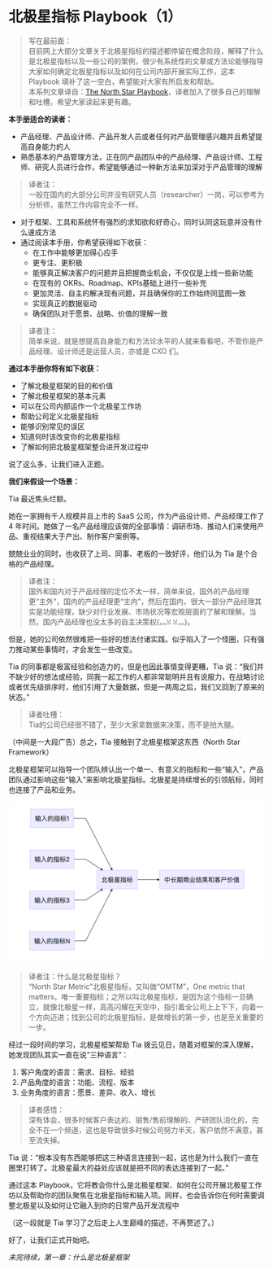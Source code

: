 # 北极星指标 Playbook（1）

> 写在最前面：  
> 目前网上大部分文章关于北极星指标的描述都停留在概念阶段，解释了什么是北极星指标以及一些公司的案例，很少有系统性的文章或方法论能够指导大家如何确定北极星指标以及如何在公司内部开展实际工作，这本 Playbook 填补了这一空白，希望能对大家有所启发和帮助。  
> 本系列文章译自：[The North Star Playbook](https://amplitude.com/north-star#chapter-1)，译者加入了很多自己的理解和吐槽，希望大家读起来更有趣。

**本手册适合的读者：**

* 产品经理、产品设计师、产品开发人员或者任何对产品管理感兴趣并且希望提高自身能力的人
* 熟悉基本的产品管理方法，正在同产品团队中的产品经理、产品设计师、工程师、研究人员进行合作，希望能够通过一种新方法来加深对于产品管理的理解

> 译者注：  
> 一般在国内的大部分公司并没有研究人员（researcher）一岗，可以参考为分析师，虽然工作内容完全不一样。

* 对于框架、工具和系统怀有强烈的求知欲和好奇心，同时认同这玩意并没有什么速成方法
* 通过阅读本手册，你希望获得如下收获：
  * 在工作中能够更加得心应手
  * 更专注、更积极
  * 能够真正解决客户的问题并且把握商业机会，不仅仅是上线一些新功能
  * 在现有的 OKRs、Roadmap、KPIs基础上进行一些补充
  * 更加灵活、自主的解决现有问题，并且确保你的工作始终同蓝图一致
  * 实现真正的数据驱动
  * 确保团队对于愿景、战略、价值的理解一致

> 译者注：  
> 简单来说，就是想提高自身能力和方法论水平的人就来看看吧，不管你是产品经理、设计师还是运营人员，亦或是 CXO 们。

**通过本手册你将有如下收获：**

* 了解北极星框架的目的和价值
* 了解北极星框架的基本元素
* 可以在公司内部运作一个北极星工作坊
* 帮助公司定义北极星指标
* 能够识别常见的误区
* 知道何时该改变你的北极星指标
* 了解如何把北极星框架整合进开发过程中

说了这么多，让我们进入正题。

**我们来假设一个场景：**

Tia 最近焦头烂额。

她在一家拥有千人规模并且上市的 SaaS 公司，作为产品设计师、产品经理工作了 4 年时间。她做了一名产品经理应该做的全部事情：调研市场、推动人们来使用产品、重视结果大于产出、制作客户案例等。

兢兢业业的同时，也收获了上司、同事、老板的一致好评，他们认为 Tia 是个合格的产品经理。

> 译者注：  
> 国外和国内对于产品经理的定位不太一样，简单来说，国外的产品经理更“主外”，国内的产品经理更“主内”，然后在国内，很大一部分产品经理其实是功能经理，缺少对行业发展、市场状况等宏观层面的了解和理解。当然，国内产品经理也没太多的自主决策权\(灬ꈍ ꈍ灬\)。

但是，她的公司依然很难把一些好的想法付诸实践。似乎陷入了一个怪圈，只有强力推动某些事情时，才会发生一些改变。

Tia 的同事都是极富经验和创造力的，但是也因此事情变得更糟，Tia 说：“我们并不缺少好的想法或经验，同我一起工作的人都非常聪明并且有说服力，在战略讨论或者优先级排序时，他们引用了大量数据，但是一两周之后，我们又回到了原来的状态。”

> 译者吐槽：  
> Tia的公司已经很不错了，至少大家拿数据来决策，而不是拍大腿。

（中间是一大段广告）总之，Tia 接触到了北极星框架这东西（North Star Framework）

北极星框架可以指导一个团队辨认出一个单一、有意义的指标和一些“输入”，产品团队通过影响这些“输入”来影响北极星指标。北极星是持续增长的引领航标，同时也连接了产品和业务。

![&#x5317;&#x6781;&#x661F;&#x6846;&#x67B6;](../.gitbook/assets/image%20%2833%29.png)

> 译者注：什么是北极星指标？  
> “North Star Metric”北极星指标，又叫做“OMTM”，One metric that matters，唯一重要指标；之所以叫北极星指标，是因为这个指标一旦确立，就像北极星一样，高高闪耀在天空中，指引着全公司上上下下，向着一个方向迈进；找到公司的北极星指标，是做增长的第一步，也是至关重要的一步。

经过一段时间的学习，北极星框架帮助 Tia 拨云见日，随着对框架的深入理解，她发现团队其实一直在说“三种语言”：

1. 客户角度的语言：需求、目标、经验
2. 产品角度的语言：功能、流程、版本
3. 业务角度的语言：愿景、差异、收入、增长

> 译者感悟：  
> 深有体会，很多时候客户表达的、销售/售前理解的、产研团队消化的，完全不在一个频道，这也是导致很多时候公司努力半天，客户依然不满意，甚至流失掉。

Tia 说：“根本没有东西能够把这三种语言连接到一起，这也是为什么我们一直在圈里打转了。北极星最大的益处应该就是把不同的表达连接到了一起。”

通过这本 Playbook，它将教会你什么是北极星框架、如何在公司开展北极星工作坊以及帮助你的团队聚焦在北极星指标和输入项。同样，也会告诉你在何时需要调整北极星以及如何让它融入到你的日常产品开发流程中

（这一段就是 Tia 学习了之后走上人生巅峰的描述，不再赘述了。）

好了，让我们正式开始吧。

_未完待续，第一章：什么是北极星框架_

